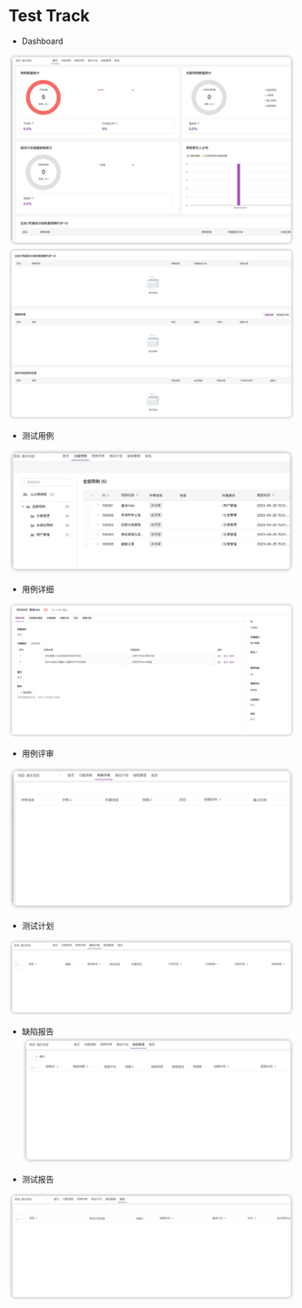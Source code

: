 # Test Track

- Dashboard

![img.png](dashboard.png)
![img.png](img.png)

- 测试用例

![img.png](test-case-repo.png)

- 用例详细

![img.png](test-case-detail.png)

- 用例评审

![img.png](test-case-review.png)

- 测试计划

![img.png](test-plan.png)

- 缺陷报告
![img.png](bug-list.png)

- 测试报告

![img.png](test-report.png)


